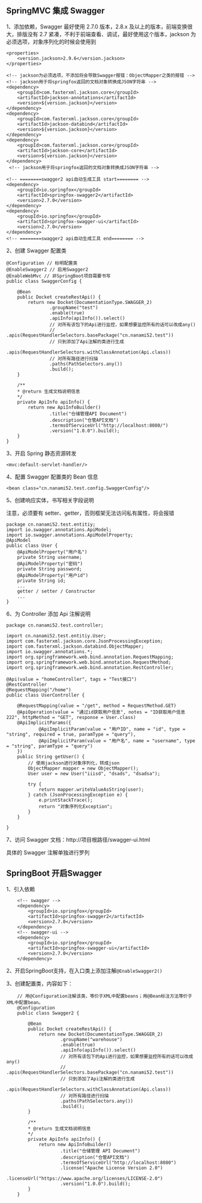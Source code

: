 ## SpringMVC 集成 Swagger

1、添加依赖，Swagger 最好使用 2.7.0 版本，2.8.x 及以上的版本，前端变换很大，排版没有 2.7 紧凑，不利于前端查看、调试，最好使用这个版本，jackson 为必须选项，对象序列化的时候会使用到

    <properties>
        <version.jackson>2.9.6</version.jackson>
    </properties>

    <!-- jackson为必须选项，不添加将会导致Swagger报错：ObjectMapper之类的报错 -->
    <!-- jackson用于将springfox返回的文档对象转换成JSON字符串 -->
    <dependency>
        <groupId>com.fasterxml.jackson.core</groupId>
        <artifactId>jackson-annotations</artifactId>
        <version>${version.jackson}</version>
    </dependency>
    <dependency>
        <groupId>com.fasterxml.jackson.core</groupId>
        <artifactId>jackson-databind</artifactId>
        <version>${version.jackson}</version>
    </dependency>
    <dependency>
        <groupId>com.fasterxml.jackson.core</groupId>
        <artifactId>jackson-core</artifactId>
        <version>${version.jackson}</version>
    </dependency>
     <!-- jackson用于将springfox返回的文档对象转换成JSON字符串 -->

    <!-- ========swagger2 api自动生成工具 start======== -->
    <dependency>
        <groupId>io.springfox</groupId>
        <artifactId>springfox-swagger2</artifactId>
        <version>2.7.0</version>
    </dependency>
    <dependency>
        <groupId>io.springfox</groupId>
        <artifactId>springfox-swagger-ui</artifactId>
        <version>2.7.0</version>
    </dependency>
    <!-- ========swagger2 api自动生成工具 end======== -->

2、创建 Swagger 配置类

    @Configuration // 标明配置类
    @EnableSwagger2 // 启用Swagger2
    @EnableWebMvc // 非SpringBoot项目需要书写
    public class SwaggerConfig {

        @Bean
        public Docket createRestApi() {
            return new Docket(DocumentationType.SWAGGER_2)
                    .groupName("test")
                    .enable(true)
                    .apiInfo(apiInfo()).select()
                    // 对所有该包下的Api进行监控，如果想要监控所有的话可以改成any()
                    // .apis(RequestHandlerSelectors.basePackage("cn.nanami52.test"))
                    // 只到添加了Api注解的类进行生成
                    .apis(RequestHandlerSelectors.withClassAnnotation(Api.class))
                    // 对所有路径进行扫描
                    .paths(PathSelectors.any())
                    .build();
        }

        /**
        * @return 生成文档说明信息
        */
        private ApiInfo apiInfo() {
            return new ApiInfoBuilder()
                    .title("仓储管理API Document")
                    .description("仓管API文档")
                    .termsOfServiceUrl("http://localhost:8080/")
                    .version("1.0.0").build();
        }
    }

3、开启 Spring 静态资源转发

    <mvc:default-servlet-handler/>

4、配置 Swagger 配置类的 Bean 信息

    <bean class="cn.nanami52.test.config.SwaggerConfig"/>

5、创建响应实体，书写相关字段说明

注意，必须要有 setter、getter，否则框架无法访问私有属性，将会报错

    package cn.nanami52.test.entitiy;
    import io.swagger.annotations.ApiModel;
    import io.swagger.annotations.ApiModelProperty;
    @ApiModel
    public class User {
        @ApiModelProperty("用户名")
        private String username;
        @ApiModelProperty("密码")
        private String password;
        @ApiModelProperty("用户id")
        private String id;
        ...
        getter / setter / Constructor
        ...
    }

6、为 Controller 添加 Api 注解说明

    package cn.nanami52.test.controller;

    import cn.nanami52.test.entitiy.User;
    import com.fasterxml.jackson.core.JsonProcessingException;
    import com.fasterxml.jackson.databind.ObjectMapper;
    import io.swagger.annotations.*;
    import org.springframework.web.bind.annotation.RequestMapping;
    import org.springframework.web.bind.annotation.RequestMethod;
    import org.springframework.web.bind.annotation.RestController;

    @Api(value = "homeController", tags = "Test接口")
    @RestController
    @RequestMapping("/home")
    public class UserController {

        @RequestMapping(value = "/get", method = RequestMethod.GET)
        @ApiOperation(value = "通过id获取用户信息", notes = "ID获取用户信息222", httpMethod = "GET", response = User.class)
        @ApiImplicitParams({
                @ApiImplicitParam(value = "用户ID", name = "id", type = "string", required = true, paramType = "query"),
                @ApiImplicitParam(value = "用户名", name = "username", type = "string", paramType = "query")
        })
        public String getUser() {
            // 使用jackson进行对象序列化，转成json
            ObjectMapper mapper = new ObjectMapper();
            User user = new User("iiisd", "dsads", "dsadsa");

            try {
                return mapper.writeValueAsString(user);
            } catch (JsonProcessingException e) {
                e.printStackTrace();
                return "对象序列化Exception";
            }
        }

    }

7、访问 Swagger 文档：http://项目根路径/swagger-ui.html

具体的 Swagger 注解单独进行罗列



## SpringBoot 开启Swagger

1、引入依赖

        <!-- swagger -->
        <dependency>
            <groupId>io.springfox</groupId>
            <artifactId>springfox-swagger2</artifactId>
            <version>2.7.0</version>
        </dependency>
        <!-- swagger-ui -->
        <dependency>
            <groupId>io.springfox</groupId>
            <artifactId>springfox-swagger-ui</artifactId>
            <version>2.7.0</version>
        </dependency>

2、开启SpringBoot支持，在入口类上添加注解`@EnableSwagger2()`

3、创建配置类，内容如下：

        // 用@Configuration注解该类，等价于XML中配置beans；用@Bean标注方法等价于XML中配置bean。
        @Configuration
        public class Swagger2 {

            @Bean
            public Docket createRestApi() {
                return new Docket(DocumentationType.SWAGGER_2)
                        .groupName("warehouse")
                        .enable(true)
                        .apiInfo(apiInfo()).select()
                        // 对所有该包下的Api进行监控，如果想要监控所有的话可以改成any()
                        // .apis(RequestHandlerSelectors.basePackage("cn.nanami52.test"))
                        // 只到添加了Api注解的类进行生成
                        .apis(RequestHandlerSelectors.withClassAnnotation(Api.class))
                        // 对所有路径进行扫描
                        .paths(PathSelectors.any())
                        .build();
            }

            /**
            * @return 生成文档说明信息
            */
            private ApiInfo apiInfo() {
                return new ApiInfoBuilder()
                        .title("仓储管理 API Document")
                        .description("仓管API文档")
                        .termsOfServiceUrl("http://localhost:8080")
                        .license("Apache License Version 2.0")
                        .licenseUrl("https://www.apache.org/licenses/LICENSE-2.0")
                        .version("1.0.0").build();
            }
        }

